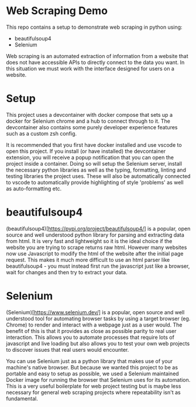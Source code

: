 # Web Scraping Demo

This repo contains a setup to demonstrate web scraping in python using:
* beautifulsoup4
* Selenium

Web scraping is an automated extraction of information from a website that does not have accessible APIs to directly connect to the data you want. In this situation we must work with the interface designed for users on a website.

# Setup

This project uses a devcontainer with docker compose that sets up a docker for Selenium chrome and a hub to connect through to it. The devcontainer also contains some purely developer experience features such as a custom zsh config.

It is recommended that you first have docker installed and use vscode to open this project. If you install (or have installed) the devcontainer extension, you will receive a popup notification that you can open the project inside a container. Doing so will setup the Selenium server, install the necessary python libraries as well as the typing, formatting, linting and testing libraries the project uses. These will also be automatically connected to vscode to automatically provide highlighting of style 'problems' as well as auto-formatting etc.

# beautifulsoup4

(beautifulsoup4)[https://pypi.org/project/beautifulsoup4/] is a popular, open source and well understood python library for parsing and extracting data from html. It is very fast and lightweight so it is the ideal choice if the website you are trying to scrape returns raw html. However many websites now use Javascript to modify the html of the website after the initial page request. This makes it much more difficult to use an html parser like beautifulsoup4 - you must instead first run the javascript just like a browser, wait for changes and then try to extract your data.

# Selenium

(Selenium)[https://www.selenium.dev/] is a popular, open source and well understood tool for automating browser tasks by using a target browser (eg. Chrome) to render and interact with a webpage just as a user would. The benefit of this is that it provides as close as possible parity to real user interaction. This allows you to automate processes that require lots of javascript and live loading but also allows you to test your own web projects to discover issues that real users would encounter.

You can use Selenium just as a python library that makes use of your machine's native browser. But because we wanted this project to be as portable and easy to setup as possible, we used a Selenium maintained Docker image for running the browser that Selenium uses for its automation. This is a very useful boilerplate for web project testing but is maybe less necessary for general web scraping projects where repeatability isn't as fundamental.